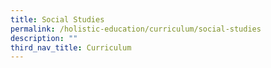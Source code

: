 ```yaml
---
title: Social Studies
permalink: /holistic-education/curriculum/social-studies
description: ""
third_nav_title: Curriculum
---
```

